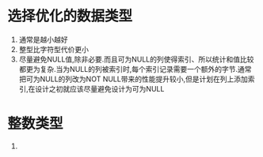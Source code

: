 # 选择优化的数据类型
1. 通常是越小越好
2. 整型比字符型代价更小
3. 尽量避免NULL值,除非必要.而且可为NULL的列使得索引、所以统计和值比较都更为复杂.当为NULL的列被索引时,每个索引记录需要一个额外的字节.通常把可为NULL的列改为NOT NULL带来的性能提升较小,但是计划在列上添加索引,在设计之初就应该尽量避免设计为可为NULL
# 整数类型
1. 

